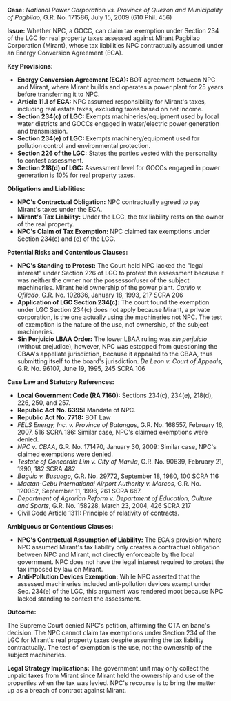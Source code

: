 **Case:** *National Power Corporation vs. Province of Quezon and Municipality of Pagbilao*, G.R. No. 171586, July 15, 2009 (610 Phil. 456)

**Issue:** Whether NPC, a GOCC, can claim tax exemption under Section 234 of the LGC for real property taxes assessed against Mirant Pagbilao Corporation (Mirant), whose tax liabilities NPC contractually assumed under an Energy Conversion Agreement (ECA).

**Key Provisions:**

*   **Energy Conversion Agreement (ECA):** BOT agreement between NPC and Mirant, where Mirant builds and operates a power plant for 25 years before transferring it to NPC.
*   **Article 11.1 of ECA:** NPC assumed responsibility for Mirant's taxes, including real estate taxes, excluding taxes based on net income.
*   **Section 234(c) of LGC:** Exempts machineries/equipment used by local water districts and GOCCs engaged in water/electric power generation and transmission.
*   **Section 234(e) of LGC:** Exempts machinery/equipment used for pollution control and environmental protection.
*   **Section 226 of the LGC:** States the parties vested with the personality to contest assessment.
*   **Section 218(d) of LGC:** Assessment level for GOCCs engaged in power generation is 10% for real property taxes.

**Obligations and Liabilities:**

*   **NPC's Contractual Obligation:** NPC contractually agreed to pay Mirant's taxes under the ECA.
*   **Mirant's Tax Liability:** Under the LGC, the tax liability rests on the owner of the real property.
*   **NPC's Claim of Tax Exemption:** NPC claimed tax exemptions under Section 234(c) and (e) of the LGC.

**Potential Risks and Contentious Clauses:**

*   **NPC's Standing to Protest:** The Court held NPC lacked the "legal interest" under Section 226 of LGC to protest the assessment because it was neither the owner nor the possessor/user of the subject machineries. Mirant held ownership of the power plant. *Cariño v. Ofilado*, G.R. No. 102836, January 18, 1993, 217 SCRA 206
*   **Application of LGC Section 234(c):** The court found the exemption under LGC Section 234(c) does not apply because Mirant, a private corporation, is the one actually using the machineries not NPC. The test of exemption is the nature of the use, not ownership, of the subject machineries.
*   **Sin Perjuicio LBAA Order:** The lower LBAA ruling was *sin perjuicio* (without prejudice), however, NPC was estopped from questioning the CBAA's appellate jurisdiction, because it appealed to the CBAA, thus submitting itself to the board's jurisdiction. *De Leon v. Court of Appeals*, G.R. No. 96107, June 19, 1995, 245 SCRA 106

**Case Law and Statutory References:**

*   **Local Government Code (RA 7160):** Sections 234(c), 234(e), 218(d), 226, 250, and 257.
*   **Republic Act No. 6395:** Mandate of NPC.
*   **Republic Act No. 7718:** BOT Law
*   *FELS Energy, Inc. v. Province of Batangas*, G.R. No. 168557, February 16, 2007, 516 SCRA 186: Similar case, NPC's claimed exemptions were denied.
*   *NPC v. CBAA*, G.R. No. 171470, January 30, 2009: Similar case, NPC's claimed exemptions were denied.
*   *Testate of Concordia Lim v. City of Manila*, G.R. No. 90639, February 21, 1990, 182 SCRA 482
*   *Baguio v. Busuego*, G.R. No. 29772, September 18, 1980, 100 SCRA 116
*   *Mactan-Cebu International Airport Authority v. Marcos*, G.R. No. 120082, September 11, 1996, 261 SCRA 667.
*   *Department of Agrarian Reform v. Department of Education, Culture and Sports*, G.R. No. 158228, March 23, 2004, 426 SCRA 217
*   Civil Code Article 1311: Principle of relativity of contracts.

**Ambiguous or Contentious Clauses:**

*   **NPC's Contractual Assumption of Liability:** The ECA's provision where NPC assumed Mirant's tax liability only creates a contractual obligation between NPC and Mirant, not directly enforceable by the local government. NPC does not have the legal interest required to protest the tax imposed by law on Mirant.
*   **Anti-Pollution Devices Exemption:** While NPC asserted that the assessed machineries included anti-pollution devices exempt under Sec. 234(e) of the LGC, this argument was rendered moot because NPC lacked standing to contest the assessment.

**Outcome:**

The Supreme Court denied NPC's petition, affirming the CTA en banc's decision. The NPC cannot claim tax exemptions under Section 234 of the LGC for Mirant's real property taxes despite assuming the tax liability contractually. The test of exemption is the use, not the ownership of the subject machineries.

**Legal Strategy Implications:**
The government unit may only collect the unpaid taxes from Mirant since Mirant held the ownership and use of the properties when the tax was levied. NPC's recourse is to bring the matter up as a breach of contract against Mirant.